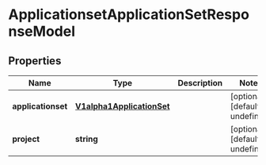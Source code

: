 # ApplicationsetApplicationSetResponseModel

## Properties

Name | Type | Description | Notes
------------ | ------------- | ------------- | -------------
**applicationset** | [**V1alpha1ApplicationSet**](V1alpha1ApplicationSet.md) |  | [optional] [default to undefined]
**project** | **string** |  | [optional] [default to undefined]


